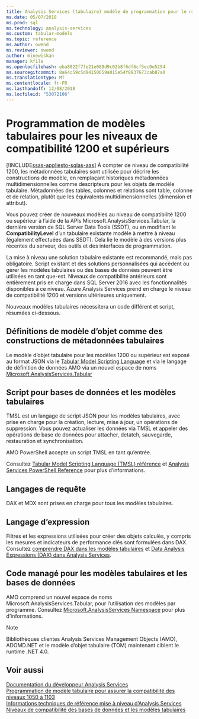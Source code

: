 ```yaml
---
title: Analysis Services (tabulaire) modèle de programmation pour le niveau de compatibilité 1200 | Microsoft Docs
ms.date: 05/07/2018
ms.prod: sql
ms.technology: analysis-services
ms.custom: tabular-models
ms.topic: reference
ms.author: owend
ms.reviewer: owend
author: minewiskan
manager: kfile
ms.openlocfilehash: eba8822f7fe21e089d9c02b8f6df6cf5ec0e5294
ms.sourcegitcommit: 8a64c59c5d84150659a015e54f8937673cab87a0
ms.translationtype: MT
ms.contentlocale: fr-FR
ms.lasthandoff: 12/08/2018
ms.locfileid: "53072106"
---
```

# <a name="tabular-model-programming-for-compatibility-level-1200-and-higher"></a>Programmation de modèles tabulaires pour les niveaux de compatibilité 1200 et supérieurs
[!INCLUDE[ssas-appliesto-sqlas-aas](../../includes/ssas-appliesto-sqlas-aas.md)]
À compter de niveau de compatibilité 1200, les métadonnées tabulaires sont utilisée pour décrire les constructions de modèle, en remplaçant historiques métadonnées multidimensionnelles comme descripteurs pour les objets de modèle tabulaire. Métadonnées des tables, colonnes et relations sont table, colonne et de relation, plutôt que les équivalents multidimensionnelles (dimension et attribut).  
  
Vous pouvez créer de nouveaux modèles au niveau de compatibilité 1200 ou supérieur à l’aide de la APIs Microsoft.AnalysisServices.Tabular, la dernière version de SQL Server Data Tools (SSDT), ou en modifiant le **CompatibilityLevel** d’un tabulaire existante modèle à mettre à niveau (également effectuées dans SSDT). Cela lie le modèle à des versions plus récentes du serveur, des outils et des interfaces de programmation.   
  
La mise à niveau une solution tabulaire existante est recommandé, mais pas obligatoire. Script existant et des solutions personnalisées qui accèdent ou gérer les modèles tabulaires ou des bases de données peuvent être utilisées en tant que-est. Niveaux de compatibilité antérieurs sont entièrement pris en charge dans SQL Server 2016 avec les fonctionnalités disponibles à ce niveau. Azure Analysis Services prend en charge le niveau de compatibilité 1200 et versions ultérieures uniquement.
  
 Nouveaux modèles tabulaires nécessitera un code différent et script, résumées ci-dessous.  
  
## <a name="object-model-definitions-as-tabular-metadata-constructs"></a>Définitions de modèle d’objet comme des constructions de métadonnées tabulaires  
 Le modèle d’objet tabulaire pour les modèles 1200 ou supérieur est exposé au format JSON via le [Tabular Model Scripting Language](https://docs.microsoft.com/bi-reference/tmsl/tabular-model-scripting-language-tmsl-reference) et via le langage de définition de données AMO via un nouvel espace de noms [ Microsoft.AnalysisServices.Tabular](http://msdn.microsoft.com/library/microsoft.analysisservices.tabular.aspx)

## <a name="script-for-tabular-models-and-databases"></a>Script pour bases de données et les modèles tabulaires  
 TMSL est un langage de script JSON pour les modèles tabulaires, avec prise en charge pour la création, lecture, mise à jour, un opérations de suppression. Vous pouvez actualiser les données via TMSL et appeler des opérations de base de données pour attacher, detatch, sauvegarde, restauration et synchronisation.  
  
 AMO PowerShell accepte un script TMSL en tant qu’entrée.  
  
 Consultez [Tabular Model Scripting Language &#40;TMSL&#41; référence](https://docs.microsoft.com/bi-reference/tmsl/tabular-model-scripting-language-tmsl-reference) et [Analysis Services PowerShell Reference](../../analysis-services/powershell/analysis-services-powershell-reference.md) pour plus d’informations.  
  
## <a name="query-languages"></a>Langages de requête  
 DAX et MDX sont prises en charge pour tous les modèles tabulaires.  
  
## <a name="expression-language"></a>Langage d’expression  
 Filtres et les expressions utilisées pour créer des objets calculés, y compris les mesures et indicateurs de performance clés sont formulées dans DAX. Consultez [comprendre DAX dans les modèles tabulaires](../../analysis-services/tabular-models/understanding-dax-in-tabular-models-ssas-tabular.md) et [Data Analysis Expressions &#40;DAX&#41; dans Analysis Services](http://msdn.microsoft.com/library/abb336c9-3346-4cab-b91b-90f93f4575e5).  
  
## <a name="managed-code-for-tabular-models-and-databases"></a>Code managé pour les modèles tabulaires et les bases de données  
 AMO comprend un nouvel espace de noms Microsoft.AnalysisServices.Tabular, pour l’utilisation des modèles par programme. Consultez [Microsoft.AnalysisServices Namespace](https://msdn.microsoft.com/library/ms146720\(SQL.130\).aspx) pour plus d’informations.  
  
> [!NOTE]  
>  Bibliothèques clientes Analysis Services Management Objects (AMO), ADOMD.NET et le modèle d’objet tabulaire (TOM) maintenant ciblent le runtime .NET 4.0.   
  
## <a name="see-also"></a>Voir aussi  
 [Documentation du développeur Analysis Services](../../analysis-services/analysis-services-developer-documentation.md)   
 [Programmation de modèle tabulaire pour assurer la compatibilité des niveaux 1050 à 1103](../../analysis-services/tabular-model-programming-compatibility-levels-1050-1103/tabular-model-programming-for-compatibility-levels-1050-through-1103.md)   
 [Informations techniques de référence ](../../analysis-services/powershell/technical-reference-ssas.md) [mise à niveau d’Analysis Services](../../database-engine/install-windows/upgrade-analysis-services.md)  
 [Niveaux de compatibilité des bases de données et les modèles tabulaires](../../analysis-services/tabular-model-programming-compatibility-levels-1050-1103/tabular-model-programming-for-compatibility-levels-1050-through-1103.md)  
  
  

